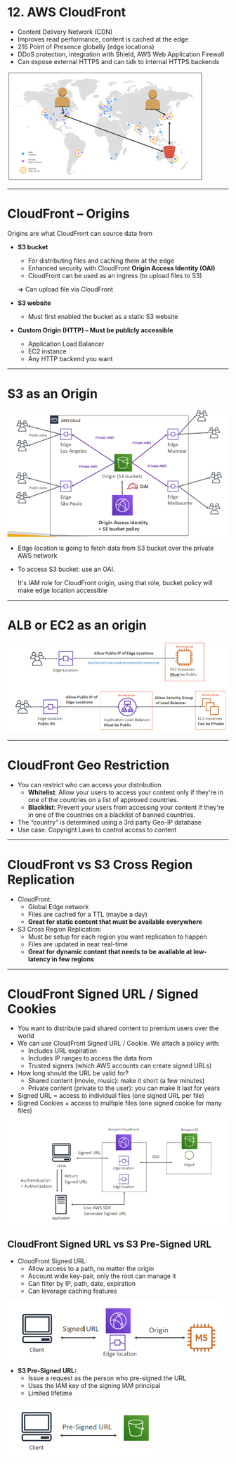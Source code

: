 # 12. AWS CloudFront

- Content Delivery Network (CDN)
- Improves read performance, content is cached at the edge
- 216 Point of Presence globally (edge locations)
- DDoS protection, integration with Shield, AWS Web Application Firewall
- Can expose external HTTPS and can talk to internal HTTPS backends

![12%20AWS%20CloudFront/Untitled.png](12%20AWS%20CloudFront/Untitled.png)

---

# CloudFront – Origins

Origins are what CloudFront can source data from

- **S3 bucket**
    - For distributing files and caching them at the edge
    - Enhanced security with CloudFront **Origin Access Identity (OAI)**
    - CloudFront can be used as an ingress (to upload files to S3)

    ⇒ Can upload file via CloudFront

- **S3 website**
    - Must first enabled the bucket as a static S3 website
- **Custom Origin (HTTP) – Must be publicly accessible**
    - Application Load Balancer
    - EC2 instance
    - Any HTTP backend you want

---

# S3 as an Origin

![12%20AWS%20CloudFront/Untitled%201.png](12%20AWS%20CloudFront/Untitled%201.png)

- Edge location is going to fetch data from S3 bucket over the private AWS network
- To access S3 bucket: use an OAI.

    It's IAM role for CloudFront origin, using that role, bucket policy will make edge location accessible

---

# ALB or EC2 as an origin

![12%20AWS%20CloudFront/Untitled%202.png](12%20AWS%20CloudFront/Untitled%202.png)

---

# CloudFront Geo Restriction

- You can restrict who can access your distribution
    - **Whitelist**: Allow your users to access your content only if they're in one of the countries on a list of approved countries.
    - **Blacklist**: Prevent your users from accessing your content if they're in one of the countries on a blacklist of banned countries.
- The “country” is determined using a 3rd party Geo-IP database
- Use case: Copyright Laws to control access to content

---

# CloudFront vs S3 Cross Region Replication

- CloudFront:
    - Global Edge network
    - Files are cached for a TTL (maybe a day)
    - **Great for static content that must be available everywhere**
- S3 Cross Region Replication:
    - Must be setup for each region you want replication to happen
    - Files are updated in near real-time
    - **Great for dynamic content that needs to be available at low-latency in few regions**

---

# CloudFront Signed URL / Signed Cookies

- You want to distribute paid shared content to premium users over the world
- We can use CloudFront Signed URL / Cookie. We attach a policy with:
    - Includes URL expiration
    - Includes IP ranges to access the data from
    - Trusted signers (which AWS accounts can create signed URLs)
- How long should the URL be valid for?
    - Shared content (movie, music): make it short (a few minutes)
    - Private content (private to the user): you can make it last for years
- Signed URL = access to individual files (one signed URL per file)
- Signed Cookies = access to multiple files (one signed cookie for many files)

![12%20AWS%20CloudFront/Untitled%203.png](12%20AWS%20CloudFront/Untitled%203.png)

## CloudFront Signed URL vs S3 Pre-Signed URL

- CloudFront Signed URL:
    - Allow access to a path, no matter the origin
    - Account wide key-pair, only the root can manage it
    - Can filter by IP, path, date, expiration
    - Can leverage caching features

![12%20AWS%20CloudFront/Untitled%204.png](12%20AWS%20CloudFront/Untitled%204.png)

- **S3 Pre-Signed URL:**
    - Issue a request as the person who pre-signed the URL
    - Uses the IAM key of the signing IAM principal
    - Limited lifetime

![12%20AWS%20CloudFront/Untitled%205.png](12%20AWS%20CloudFront/Untitled%205.png)